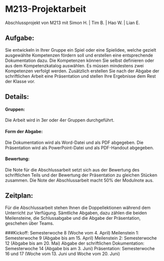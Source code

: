 # M213-Projektarbeit
Abschlussprojekt von M213 mit Simon H. | Tim B. | Hao W. | Lian E.

## Aufgabe:
Sie entwickeln in Ihrer Gruppe ein Spiel oder eine Spielidee, welche gezielt ausgewählte Kompetenzen fördern soll und erstellen eine entsprechende Dokumentation dazu. Die Kompetenzen können Sie selbst definieren oder aus dem Kompetenzkatalog auswählen. Es müssen mindestens zwei Kompetenzen verfolgt werden.
Zusätzlich erstellen Sie nach der Abgabe der schriftlichen Arbeit eine Präsentation und stellen Ihre Ergebnisse dem Rest der Klasse vor.

## Details:
#### Gruppen:               
Die Arbeit wird in 3er oder 4er Gruppen durchgeführt.

#### Form der Abgabe:       
Die Dokumentation wird als Word-Datei und als PDF abgegeben. Die Präsentation wird als                               PowerPoint-Datei und als PDF-Handout abgegeben.

#### Bewertung:             
Die Note für die Abschlussarbeit setzt sich aus der Bewertung des schriftlichen Teils und                             der Bewertung der Präsentation zu gleichen Stücken zusammen. Die Note der Abschlussarbeit                             macht 50% der Modulnote aus.


## Zeitplan:
Für die Abschlussarbeit stehen Ihnen die Doppellektionen während dem Unterricht zur Verfügung.
Sämtliche Abgaben, dazu zählen die beiden Meilensteine, die Schlussabgabe und die Abgabe der Präsentation, geschehen über Teams.

###Kickoff:
Semesterwoche 8 (Woche vom 4. April)
Meilenstein 1:
Semesterwoche 9 (Abgabe bis am 15. April)
Meilenstein 2:
Semesterwoche 12 (Abgabe bis am 20. Mai)
Abgabe der schriftlichen Dokumentation:
Semesterwoche 14 (Abgabe bis am 3. Juni)
Präsentation:
Semesterwoche 16 und 17 (Woche vom 13. Juni und Woche vom 20. Juni)
